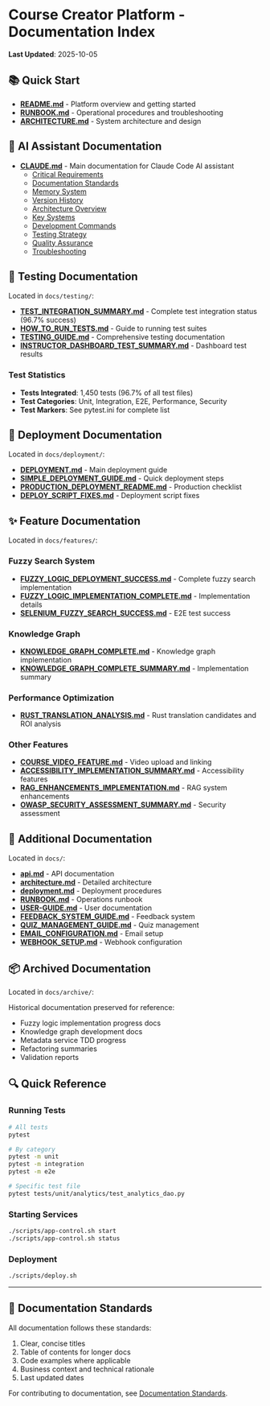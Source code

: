 # Course Creator Platform - Documentation Index

**Last Updated**: 2025-10-05

## 📚 Quick Start

- **[README.md](README.md)** - Platform overview and getting started
- **[RUNBOOK.md](RUNBOOK.md)** - Operational procedures and troubleshooting
- **[ARCHITECTURE.md](ARCHITECTURE.md)** - System architecture and design

## 🤖 AI Assistant Documentation

- **[CLAUDE.md](CLAUDE.md)** - Main documentation for Claude Code AI assistant
  - [Critical Requirements](claude.md/01-critical-requirements.md)
  - [Documentation Standards](claude.md/02-documentation-standards.md)
  - [Memory System](claude.md/03-memory-system.md)
  - [Version History](claude.md/04-version-history.md)
  - [Architecture Overview](claude.md/05-architecture.md)
  - [Key Systems](claude.md/06-key-systems.md)
  - [Development Commands](claude.md/07-development-commands.md)
  - [Testing Strategy](claude.md/08-testing-strategy.md)
  - [Quality Assurance](claude.md/09-quality-assurance.md)
  - [Troubleshooting](claude.md/10-troubleshooting.md)

## 🧪 Testing Documentation

Located in `docs/testing/`:

- **[TEST_INTEGRATION_SUMMARY.md](docs/testing/TEST_INTEGRATION_SUMMARY.md)** - Complete test integration status (96.7% success)
- **[HOW_TO_RUN_TESTS.md](docs/testing/HOW_TO_RUN_TESTS.md)** - Guide to running test suites
- **[TESTING_GUIDE.md](docs/testing/TESTING_GUIDE.md)** - Comprehensive testing documentation
- **[INSTRUCTOR_DASHBOARD_TEST_SUMMARY.md](docs/testing/INSTRUCTOR_DASHBOARD_TEST_SUMMARY.md)** - Dashboard test results

### Test Statistics

- **Tests Integrated**: 1,450 tests (96.7% of all test files)
- **Test Categories**: Unit, Integration, E2E, Performance, Security
- **Test Markers**: See pytest.ini for complete list

## 🚀 Deployment Documentation

Located in `docs/deployment/`:

- **[DEPLOYMENT.md](docs/deployment/DEPLOYMENT.md)** - Main deployment guide
- **[SIMPLE_DEPLOYMENT_GUIDE.md](docs/deployment/SIMPLE_DEPLOYMENT_GUIDE.md)** - Quick deployment steps
- **[PRODUCTION_DEPLOYMENT_README.md](docs/deployment/PRODUCTION_DEPLOYMENT_README.md)** - Production checklist
- **[DEPLOY_SCRIPT_FIXES.md](docs/deployment/DEPLOY_SCRIPT_FIXES.md)** - Deployment script fixes

## ✨ Feature Documentation

Located in `docs/features/`:

### Fuzzy Search System
- **[FUZZY_LOGIC_DEPLOYMENT_SUCCESS.md](docs/features/FUZZY_LOGIC_DEPLOYMENT_SUCCESS.md)** - Complete fuzzy search implementation
- **[FUZZY_LOGIC_IMPLEMENTATION_COMPLETE.md](docs/features/FUZZY_LOGIC_IMPLEMENTATION_COMPLETE.md)** - Implementation details
- **[SELENIUM_FUZZY_SEARCH_SUCCESS.md](docs/features/SELENIUM_FUZZY_SEARCH_SUCCESS.md)** - E2E test success

### Knowledge Graph
- **[KNOWLEDGE_GRAPH_COMPLETE.md](docs/features/KNOWLEDGE_GRAPH_COMPLETE.md)** - Knowledge graph implementation
- **[KNOWLEDGE_GRAPH_COMPLETE_SUMMARY.md](docs/features/KNOWLEDGE_GRAPH_COMPLETE_SUMMARY.md)** - Implementation summary

### Performance Optimization
- **[RUST_TRANSLATION_ANALYSIS.md](docs/features/RUST_TRANSLATION_ANALYSIS.md)** - Rust translation candidates and ROI analysis

### Other Features
- **[COURSE_VIDEO_FEATURE.md](docs/features/COURSE_VIDEO_FEATURE.md)** - Video upload and linking
- **[ACCESSIBILITY_IMPLEMENTATION_SUMMARY.md](docs/features/ACCESSIBILITY_IMPLEMENTATION_SUMMARY.md)** - Accessibility features
- **[RAG_ENHANCEMENTS_IMPLEMENTATION.md](docs/features/RAG_ENHANCEMENTS_IMPLEMENTATION.md)** - RAG system enhancements
- **[OWASP_SECURITY_ASSESSMENT_SUMMARY.md](docs/features/OWASP_SECURITY_ASSESSMENT_SUMMARY.md)** - Security assessment

## 📖 Additional Documentation

Located in `docs/`:

- **[api.md](docs/api.md)** - API documentation
- **[architecture.md](docs/architecture.md)** - Detailed architecture
- **[deployment.md](docs/deployment.md)** - Deployment procedures
- **[RUNBOOK.md](docs/RUNBOOK.md)** - Operations runbook
- **[USER-GUIDE.md](docs/USER-GUIDE.md)** - User documentation
- **[FEEDBACK_SYSTEM_GUIDE.md](docs/FEEDBACK_SYSTEM_GUIDE.md)** - Feedback system
- **[QUIZ_MANAGEMENT_GUIDE.md](docs/QUIZ_MANAGEMENT_GUIDE.md)** - Quiz management
- **[EMAIL_CONFIGURATION.md](docs/EMAIL_CONFIGURATION.md)** - Email setup
- **[WEBHOOK_SETUP.md](docs/WEBHOOK_SETUP.md)** - Webhook configuration

## 📦 Archived Documentation

Located in `docs/archive/`:

Historical documentation preserved for reference:
- Fuzzy logic implementation progress docs
- Knowledge graph development docs
- Metadata service TDD progress
- Refactoring summaries
- Validation reports

## 🔍 Quick Reference

### Running Tests
```bash
# All tests
pytest

# By category
pytest -m unit
pytest -m integration
pytest -m e2e

# Specific test file
pytest tests/unit/analytics/test_analytics_dao.py
```

### Starting Services
```bash
./scripts/app-control.sh start
./scripts/app-control.sh status
```

### Deployment
```bash
./scripts/deploy.sh
```

---

## 📝 Documentation Standards

All documentation follows these standards:
1. Clear, concise titles
2. Table of contents for longer docs
3. Code examples where applicable
4. Business context and technical rationale
5. Last updated dates

For contributing to documentation, see [Documentation Standards](claude.md/02-documentation-standards.md).
